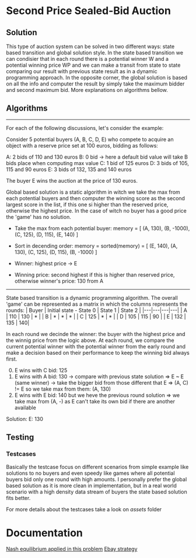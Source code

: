 # Second Price  Sealed-Bid Auction

## Solution

This type of auction system can be solved in two different ways: state based transition and global
solution style. In the state based transition we can condisier that in each round there is a potential
winner W and a potential winning price WP and we can make a transit from state to state comparing our 
result with previous state result as in a dynamic programming approach. In the opposite corner, the global
solution is based on all the info and computer the result by simply take the maximum bidder and second maximum
bid. More explanations on algorithms bellow.

## Algorithms
---
For each of the following discussions, let's consider the example:

Consider 5 potential buyers (A, B, C, D, E) who compete to acquire an object with a reserve price set at 100 euros, 
bidding as follows:
 
A: 2 bids of 110 and 130 euros
B: 0 bid -> here a default bid value will take B bids place when computing max value 
C: 1 bid of 125 euros
D: 3 bids of 105, 115 and 90 euros
E: 3 bids of 132, 135 and 140 euros
 
The buyer E wins the auction at the price of 130 euros.

Global based solution is a static algorithm in witch we take the max from each potential buyers and then 
computer the winning score as the second largest score in the list, if this one si higher than the reserved price,
otherwise the highest price. In the case of witch no buyer has a good price the 'game' has no solution.

- Take the max from each potential buyer: memory = [ (A, 130), (B, -1000), (C, 125), (D, 115), (E, 140) ]

- Sort in decending order: memory = sorted(memory) = [ (E, 140), (A, 130), (C, 125), (D, 115), (B, -1000) ]

- Winner: highest price -> E
- Winning price: second highest if this is higher than reserved price, otherwise winner's price: 130 from A

---

State based transition is a dynamic programming algorithm. The overall 'game' can be represented as a matrix in
which the columns represents the rounds:
| Buyer | Initial state - State 0 |  State 1 | State 2 |
|---|---|---|---|
| A | 110  | 130  | * | 
| B |  * |  * | *  |
| C | 125 | * | *  |
| D | 105 | 115 | 90 |
| E | 132 | 135 | 140|

In each round we decinde the winner: the buyer with the highest price and the winnig price from the logic above.
At each round, we compare the current potential winner with the potential winner from the early round and make
a decision based on their performance to keep the winning bid always first.

0) E wins with C bid: 125
1) E wins with A bid: 130 -> compare with previous state solution 
	=> E ~ E (same winner) -> take the bigger bid from those different that E
	=> (A, C) != E so we take max from them: (A, 130)
2) E wins with E bid: 140 but we heve the previous round solution 
	=> we take max from (A, -) as E can't take its own bid if there are another available

Solution: E: 130

## Testing
### Testcases
Basically the testcase focus on different scenarios from simple example like solutions to no buyers
and even speedy like games where all potential buyers bid only one round with high amounts. 
I personally prefer the global based solution as it is more clean in implementation, but
in a real world scenario with a high density data stream of buyers the state based solution fits better.

For more details about the testcases take a look on _assets_ folder



# Documentation
[Nash equilibrium applied in this problem](https://homepages.cwi.nl/~apt/stra/ch7.pdf)
[Ebay strategy](https://web.stanford.edu/~alroth/papers/eBay.ai.pdf)

